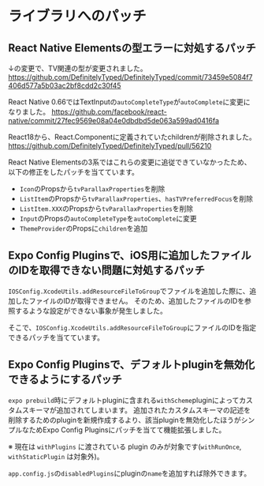 # ライブラリへのパッチ

## React Native Elementsの型エラーに対処するパッチ

↓の変更で、TV関連の型が変更されました。
https://github.com/DefinitelyTyped/DefinitelyTyped/commit/73459e5084f7406d577a5b03ac2bf8cdd2c30f45

React Native 0.66ではTextInputの`autoCompleteType`が`autoComplete`に変更になりました。
https://github.com/facebook/react-native/commit/27fec9569e08a04e0dbdbd5de063a599ad0416fa

React18から、React.Componentに定義されていたchildrenが削除されました。
https://github.com/DefinitelyTyped/DefinitelyTyped/pull/56210

React Native Elementsの3系ではこれらの変更に追従できていなかったため、以下の修正をしたパッチを当てています。
* `Icon`のPropsから`tvParallaxProperties`を削除
* `ListItem`のPropsから`tvParallaxProperties`、`hasTVPreferredFocus`を削除
* `ListItem.XXX`のPropsから`tvParallaxProperties`を削除
* `Input`のPropsの`autoCompleteType`を`autoComplete`に変更
* `ThemeProvider`のPropsに`children`を追加

## Expo Config Pluginsで、iOS用に追加したファイルのIDを取得できない問題に対処するパッチ

`IOSConfig.XcodeUtils.addResourceFileToGroup`でファイルを追加した際に、追加したファイルのIDが取得できません。
そのため、追加したファイルのIDを参照するような設定ができない事象が発生しました。

そこで、`IOSConfig.XcodeUtils.addResourceFileToGroup`にファイルのIDを指定できるパッチを当てています。

## Expo Config Pluginsで、デフォルトpluginを無効化できるようにするパッチ

`expo prebuild`時にデフォルトpluginに含まれる`withScheme`pluginによってカスタムスキーマが追加されてしまいます。
追加されたカスタムスキーマの記述を削除するためのpluginを新規作成するより、該当pluginを無効化したほうがシンプルなためExpo Config Pluginsにパッチを当てて機能拡張しました。

※ 現在は `withPlugins` に渡されている plugin のみが対象です(`withRunOnce`, `withStaticPlugin` は対象外)。

`app.config.js`の`disabledPlugins`にpluginの`name`を追加すれば除外できます。
